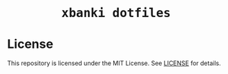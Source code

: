 <h1 align="center">
    <samp> xbanki dotfiles </samp>
</h1>

# License

This repository is licensed under the MIT License. See [LICENSE](./LICENSE) for details.
